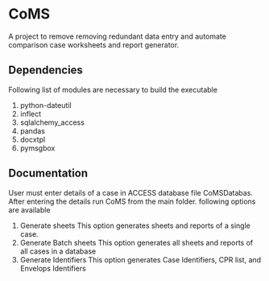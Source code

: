 
# CoMS
A project to remove removing redundant data entry and automate comparison case worksheets and report generator.

## Dependencies
Following list of modules are necessary to build the executable
1. python-dateutil
2. inflect
3. sqlalchemy_access
4. pandas
5. docxtpl
6. pymsgbox

## Documentation
User must enter details of a case in ACCESS database file CoMSDatabas. After entering the details run CoMS from the main folder. following options are available
1. Generate sheets
This option generates sheets and reports of a single case.
2. Generate Batch sheets
This option generates all sheets and reports of all cases in a database
3. Generate Identifiers
This option generates Case Identifiers, CPR list, and Envelops Identifiers
